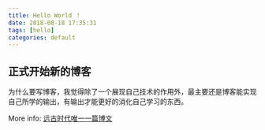 ```yaml
---
title: Hello World ！
date: 2018-08-18 17:35:31
tags: [hello]
categories: default
---
```


## 正式开始新的博客

为什么要写博客，我觉得除了一个展现自己技术的作用外，最主要还是博客能实现自己所学的输出，有输出才能更好的消化自己学习的东西。

More info: [远古时代唯一一篇博文](https://blog.csdn.net/qq_20326475/article/details/41987223)

